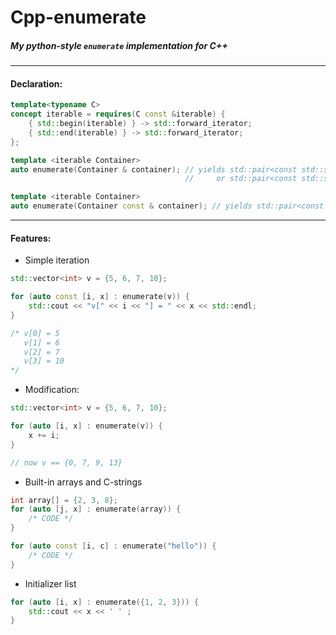 # Cpp-enumerate
##### My python-style `enumerate` implementation for C++

---

#### Declaration:
```c++
template<typename C>
concept iterable = requires(C const &iterable) {
    { std::begin(iterable) } -> std::forward_iterator;
    { std::end(iterable) } -> std::forward_iterator;
};

template <iterable Container>
auto enumerate(Container & container); // yields std::pair<const std::size_t, element_ref>
                                       //     or std::pair<const std::size_t, element_cref>

template <iterable Container>
auto enumerate(Container const & container); // yields std::pair<const std::size_t, element_cref>
```

---

#### Features:

* Simple iteration
```c++
std::vector<int> v = {5, 6, 7, 10};

for (auto const [i, x] : enumerate(v)) {
    std::cout << "v[" << i << "] = " << x << std::endl;
}

/* v[0] = 5
   v[1] = 6
   v[2] = 7
   v[3] = 10
*/
```

* Modification:
```c++
std::vector<int> v = {5, 6, 7, 10};

for (auto [i, x] : enumerate(v)) {
    x += i;
}

// now v == {0, 7, 9, 13}
```

* Built-in arrays and C-strings
```c++
int array[] = {2, 3, 8};
for (auto [j, x] : enumerate(array)) {
    /* CODE */
}

for (auto const [i, c] : enumerate("hello")) {
    /* CODE */
}
```

* Initializer list
```c++
for (auto [i, x] : enumerate({1, 2, 3})) {
    std::cout << x << ' ' ;
}
```